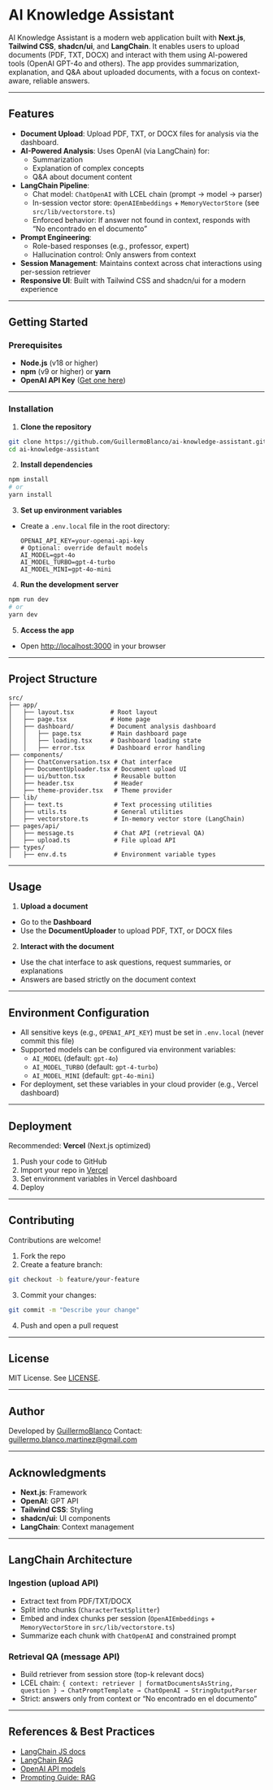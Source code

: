 # AI Knowledge Assistant

AI Knowledge Assistant is a modern web application built with **Next.js**, **Tailwind CSS**, **shadcn/ui**, and **LangChain**. It enables users to upload documents (PDF, TXT, DOCX) and interact with them using AI-powered tools (OpenAI GPT-4o and others). The app provides summarization, explanation, and Q&A about uploaded documents, with a focus on context-aware, reliable answers.

---

## Features

- **Document Upload**: Upload PDF, TXT, or DOCX files for analysis via the dashboard.
- **AI-Powered Analysis**: Uses OpenAI (via LangChain) for:
  - Summarization
  - Explanation of complex concepts
  - Q&A about document content
- **LangChain Pipeline**:
  - Chat model: `ChatOpenAI` with LCEL chain (prompt → model → parser)
  - In-session vector store: `OpenAIEmbeddings` + `MemoryVectorStore` (see `src/lib/vectorstore.ts`)
  - Enforced behavior: If answer not found in context, responds with “No encontrado en el documento”
- **Prompt Engineering**:
  - Role-based responses (e.g., professor, expert)
  - Hallucination control: Only answers from context
- **Session Management**: Maintains context across chat interactions using per-session retriever
- **Responsive UI**: Built with Tailwind CSS and shadcn/ui for a modern experience

---

## Getting Started

### Prerequisites

- **Node.js** (v18 or higher)
- **npm** (v9 or higher) or **yarn**
- **OpenAI API Key** ([Get one here](https://platform.openai.com/signup/))

---

### Installation

1. **Clone the repository**
  ```bash
  git clone https://github.com/GuillermoBlanco/ai-knowledge-assistant.git
  cd ai-knowledge-assistant
  ```

2. **Install dependencies**
  ```bash
  npm install
  # or
  yarn install
  ```

3. **Set up environment variables**
  - Create a `.env.local` file in the root directory:
    ```env
    OPENAI_API_KEY=your-openai-api-key
    # Optional: override default models
    AI_MODEL=gpt-4o
    AI_MODEL_TURBO=gpt-4-turbo
    AI_MODEL_MINI=gpt-4o-mini
    ```

4. **Run the development server**
  ```bash
  npm run dev
  # or
  yarn dev
  ```

5. **Access the app**
  - Open [http://localhost:3000](http://localhost:3000) in your browser

---

## Project Structure

```plaintext
src/
├── app/
│   ├── layout.tsx          # Root layout
│   ├── page.tsx            # Home page
│   ├── dashboard/          # Document analysis dashboard
│   │   ├── page.tsx        # Main dashboard page
│   │   ├── loading.tsx     # Dashboard loading state
│   │   ├── error.tsx       # Dashboard error handling
├── components/
│   ├── ChatConversation.tsx # Chat interface
│   ├── DocumentUploader.tsx # Document upload UI
│   ├── ui/button.tsx        # Reusable button
│   ├── header.tsx           # Header
│   ├── theme-provider.tsx   # Theme provider
├── lib/
│   ├── text.ts              # Text processing utilities
│   ├── utils.ts             # General utilities
│   ├── vectorstore.ts       # In-memory vector store (LangChain)
├── pages/api/
│   ├── message.ts           # Chat API (retrieval QA)
│   ├── upload.ts            # File upload API
├── types/
│   ├── env.d.ts             # Environment variable types
```

---

## Usage

1. **Upload a document**
  - Go to the **Dashboard**
  - Use the **DocumentUploader** to upload PDF, TXT, or DOCX files

2. **Interact with the document**
  - Use the chat interface to ask questions, request summaries, or explanations
  - Answers are based strictly on the document context

---

## Environment Configuration

- All sensitive keys (e.g., `OPENAI_API_KEY`) must be set in `.env.local` (never commit this file)
- Supported models can be configured via environment variables:
  - `AI_MODEL` (default: `gpt-4o`)
  - `AI_MODEL_TURBO` (default: `gpt-4-turbo`)
  - `AI_MODEL_MINI` (default: `gpt-4o-mini`)
- For deployment, set these variables in your cloud provider (e.g., Vercel dashboard)

---

## Deployment

Recommended: **Vercel** (Next.js optimized)

1. Push your code to GitHub
2. Import your repo in [Vercel](https://vercel.com/)
3. Set environment variables in Vercel dashboard
4. Deploy

---

## Contributing

Contributions are welcome!

1. Fork the repo
2. Create a feature branch:
  ```bash
  git checkout -b feature/your-feature
  ```
3. Commit your changes:
  ```bash
  git commit -m "Describe your change"
  ```
4. Push and open a pull request

---

## License

MIT License. See [LICENSE](LICENSE).

---

## Author

Developed by [GuillermoBlanco](https://github.com/GuillermoBlanco)
Contact: [guillermo.blanco.martinez@gmail.com](mailto:guillermo.blanco.martinez@gmail.com)

---

## Acknowledgments

- **Next.js**: Framework
- **OpenAI**: GPT API
- **Tailwind CSS**: Styling
- **shadcn/ui**: UI components
- **LangChain**: Context management

---

## LangChain Architecture

### Ingestion (upload API)
- Extract text from PDF/TXT/DOCX
- Split into chunks (`CharacterTextSplitter`)
- Embed and index chunks per session (`OpenAIEmbeddings` + `MemoryVectorStore` in `src/lib/vectorstore.ts`)
- Summarize each chunk with `ChatOpenAI` and constrained prompt

### Retrieval QA (message API)
- Build retriever from session store (top-k relevant docs)
- LCEL chain: `{ context: retriever | formatDocumentsAsString, question } → ChatPromptTemplate → ChatOpenAI → StringOutputParser`
- Strict: answers only from context or “No encontrado en el documento”

---

## References & Best Practices

- [LangChain JS docs](https://js.langchain.com/docs/expression_language)
- [LangChain RAG](https://js.langchain.com/docs/how_to#retrieval-augmented-generation)
- [OpenAI API models](https://platform.openai.com/docs/models)
- [Prompting Guide: RAG](https://www.promptingguide.ai/techniques/rag)
